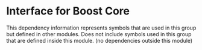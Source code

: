 
# Interface for Boost Core
This dependency information represents symbols that are used in this group but defined in other modules.  Does not include symbols used in this group that are defined inside this module.
(no dependencies outside this module)
